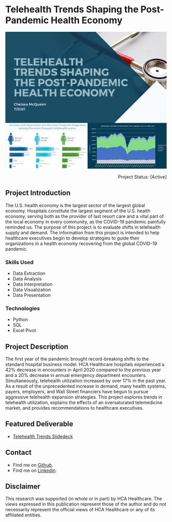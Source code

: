 # Telehealth Trends Shaping the Post-Pandemic Health Economy

<p align="center">
<img src="images/telehealth_thumbnail.jpg?raw=true"/>
</p>

<p align="right"> 
Project Status: [Active]
 </p>
 
## Project Introduction
The U.S. health economy is the largest sector of the largest global economy. Hospitals constitute the largest segment of the U.S. health economy, serving both as the provider of last resort care and a vital part of the local economy in every community, as the COVID-19 pandemic painfully reminded us. The purpose of this project is to evaluate shifts in telehealth supply and demand. The information from this project is intended to help healthcare executives begin to develop strategies to guide their organizations in a health economy recovering from the global COVID-19 pandemic.


### Skills Used
* Data Extraction
* Data Analysis
* Data Interpretation
* Data Visualization
* Data Presentation

### Technologies
* Python
* SQL
* Excel Pivot


## Project Description
The first year of the pandemic brought record-breaking shifts to the standard hospital business model. HCA Healthcare hospitals experienced a 42% decrease in encounters in April 2020 compared to the previous year and a 20% decrease in annual emergency department encounters. Simultaneously, telehealth utilization increased by over 17% in the past year. As a result of the unprecedented increase in demand, many health systems, payers, employers, and Wall Street financiers have begun to pursue aggressive telehealth expansion strategies. This project explores trends in telehealth utilization, explains the effects of an oversaturated telemedicine market, and provides recommendations to healthcare executives.

## Featured Deliverable
* [Telehealth Trends Slidedeck](/pdf/telehealth_presentation.pdf)
<!---* [Telehealth Trends Blog Post](link) --->


## Contact
* Find me on [Github](https://github.com/chelseamcqueen).
* Find me on [Linkedin](https://www.linkedin.com/in/chelseamcqueen/).


## Disclaimer
This research was supported (in whole or in part) by HCA Healthcare. The views expressed in this publication represent those of the author and do not necessarily represent the official views of HCA Healthcare or any of its affiliated entities.

